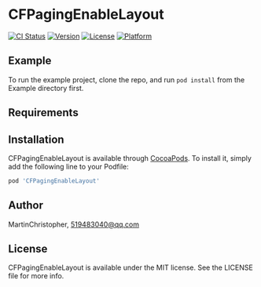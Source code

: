 # CFPagingEnableLayout

[![CI Status](https://img.shields.io/travis/MartinChristopher/CFPagingEnableLayout.svg?style=flat)](https://travis-ci.org/MartinChristopher/CFPagingEnableLayout)
[![Version](https://img.shields.io/cocoapods/v/CFPagingEnableLayout.svg?style=flat)](https://cocoapods.org/pods/CFPagingEnableLayout)
[![License](https://img.shields.io/cocoapods/l/CFPagingEnableLayout.svg?style=flat)](https://cocoapods.org/pods/CFPagingEnableLayout)
[![Platform](https://img.shields.io/cocoapods/p/CFPagingEnableLayout.svg?style=flat)](https://cocoapods.org/pods/CFPagingEnableLayout)

## Example

To run the example project, clone the repo, and run `pod install` from the Example directory first.

## Requirements

## Installation

CFPagingEnableLayout is available through [CocoaPods](https://cocoapods.org). To install
it, simply add the following line to your Podfile:

```ruby
pod 'CFPagingEnableLayout'
```

## Author

MartinChristopher, 519483040@qq.com

## License

CFPagingEnableLayout is available under the MIT license. See the LICENSE file for more info.
